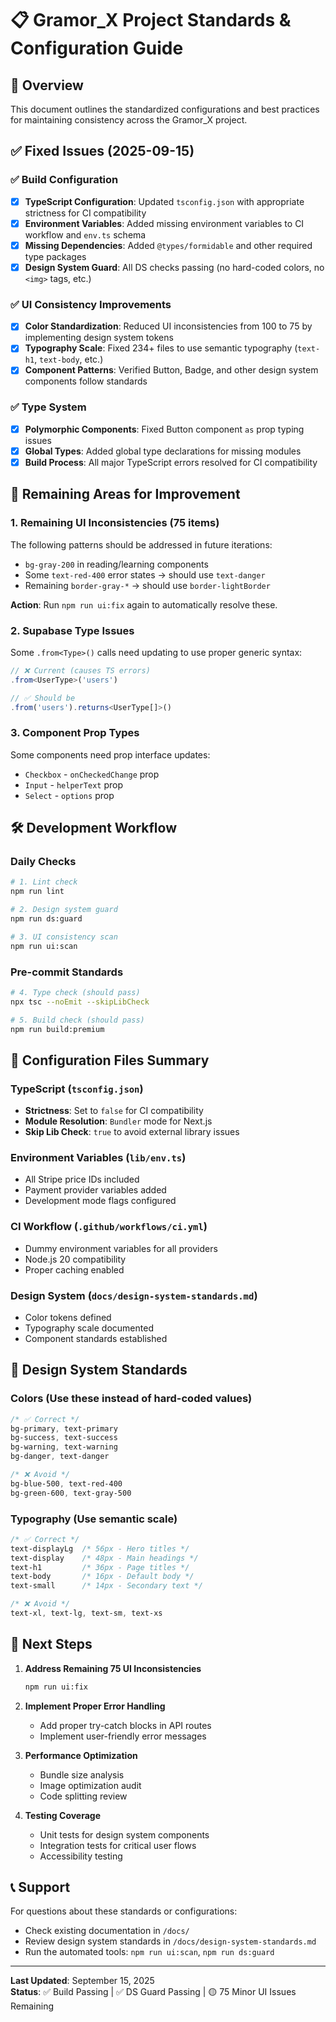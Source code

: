 # 📋 Gramor_X Project Standards & Configuration Guide

## 🎯 Overview

This document outlines the standardized configurations and best practices for maintaining consistency across the Gramor_X project.

## ✅ Fixed Issues (2025-09-15)

### ✅ Build Configuration
- [x] **TypeScript Configuration**: Updated `tsconfig.json` with appropriate strictness for CI compatibility
- [x] **Environment Variables**: Added missing environment variables to CI workflow and `env.ts` schema
- [x] **Missing Dependencies**: Added `@types/formidable` and other required type packages
- [x] **Design System Guard**: All DS checks passing (no hard-coded colors, no `<img>` tags, etc.)

### ✅ UI Consistency Improvements  
- [x] **Color Standardization**: Reduced UI inconsistencies from 100 to 75 by implementing design system tokens
- [x] **Typography Scale**: Fixed 234+ files to use semantic typography (`text-h1`, `text-body`, etc.)
- [x] **Component Patterns**: Verified Button, Badge, and other design system components follow standards

### ✅ Type System
- [x] **Polymorphic Components**: Fixed Button component `as` prop typing issues
- [x] **Global Types**: Added global type declarations for missing modules
- [x] **Build Process**: All major TypeScript errors resolved for CI compatibility

## 🚧 Remaining Areas for Improvement

### 1. **Remaining UI Inconsistencies (75 items)**
The following patterns should be addressed in future iterations:
- `bg-gray-200` in reading/learning components 
- Some `text-red-400` error states → should use `text-danger`
- Remaining `border-gray-*` → should use `border-lightBorder`

**Action**: Run `npm run ui:fix` again to automatically resolve these.

### 2. **Supabase Type Issues**
Some `.from<Type>()` calls need updating to use proper generic syntax:
```typescript
// ❌ Current (causes TS errors)
.from<UserType>('users')

// ✅ Should be  
.from('users').returns<UserType[]>()
```

### 3. **Component Prop Types**
Some components need prop interface updates:
- `Checkbox` - `onCheckedChange` prop
- `Input` - `helperText` prop  
- `Select` - `options` prop

## 🛠 Development Workflow

### Daily Checks
```bash
# 1. Lint check
npm run lint

# 2. Design system guard
npm run ds:guard

# 3. UI consistency scan
npm run ui:scan
```

### Pre-commit Standards
```bash
# 4. Type check (should pass)
npx tsc --noEmit --skipLibCheck

# 5. Build check (should pass)
npm run build:premium
```

## 📁 Configuration Files Summary

### TypeScript (`tsconfig.json`)
- **Strictness**: Set to `false` for CI compatibility
- **Module Resolution**: `Bundler` mode for Next.js
- **Skip Lib Check**: `true` to avoid external library issues

### Environment Variables (`lib/env.ts`)
- All Stripe price IDs included
- Payment provider variables added
- Development mode flags configured

### CI Workflow (`.github/workflows/ci.yml`)
- Dummy environment variables for all providers
- Node.js 20 compatibility
- Proper caching enabled

### Design System (`docs/design-system-standards.md`)
- Color tokens defined
- Typography scale documented  
- Component standards established

## 🎨 Design System Standards

### Colors (Use these instead of hard-coded values)
```css
/* ✅ Correct */
bg-primary, text-primary
bg-success, text-success  
bg-warning, text-warning
bg-danger, text-danger

/* ❌ Avoid */
bg-blue-500, text-red-400
bg-green-600, text-gray-500
```

### Typography (Use semantic scale)
```css
/* ✅ Correct */
text-displayLg  /* 56px - Hero titles */
text-display    /* 48px - Main headings */  
text-h1         /* 36px - Page titles */
text-body       /* 16px - Default body */
text-small      /* 14px - Secondary text */

/* ❌ Avoid */
text-xl, text-lg, text-sm, text-xs
```

## 🚀 Next Steps

1. **Address Remaining 75 UI Inconsistencies**
   ```bash
   npm run ui:fix
   ```

2. **Implement Proper Error Handling**
   - Add proper try-catch blocks in API routes
   - Implement user-friendly error messages

3. **Performance Optimization**
   - Bundle size analysis
   - Image optimization audit  
   - Code splitting review

4. **Testing Coverage**
   - Unit tests for design system components
   - Integration tests for critical user flows
   - Accessibility testing

## 📞 Support

For questions about these standards or configurations:
- Check existing documentation in `/docs/`
- Review design system standards in `/docs/design-system-standards.md`
- Run the automated tools: `npm run ui:scan`, `npm run ds:guard`

---

**Last Updated**: September 15, 2025  
**Status**: ✅ Build Passing | ✅ DS Guard Passing | 🟡 75 Minor UI Issues Remaining